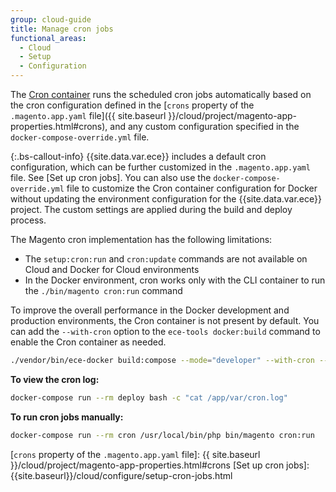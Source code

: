 ```yaml
---
group: cloud-guide
title: Manage cron jobs
functional_areas:
  - Cloud
  - Setup
  - Configuration
---
```


The [Cron container] runs the scheduled cron jobs automatically based on the cron configuration defined in the [`crons` property of the `.magento.app.yaml` file]({{ site.baseurl }}/cloud/project/magento-app-properties.html#crons), and any custom configuration specified in the `docker-compose-override.yml` file.

{:.bs-callout-info}
{{site.data.var.ece}} includes a default cron configuration, which can be further customized in the `.magento.app.yaml` file. See [Set up cron jobs]. You can also use the `docker-compose-override.yml` file to customize the Cron container configuration for Docker without updating the environment configuration for the {{site.data.var.ece}} project. The custom settings are applied during the build and deploy process.

The Magento cron implementation has the following limitations:

-  The `setup:cron:run` and `cron:update` commands are not available on Cloud and Docker for Cloud environments
-  In the Docker environment, cron works only with the CLI container to run the `./bin/magento cron:run` command

To improve the overall performance in the Docker development and production environments, the Cron container is not present by default. You can add the `--with-cron` option to the `ece-tools docker:build` command to enable the Cron container as needed.

```bash
./vendor/bin/ece-docker build:compose --mode="developer" --with-cron --sync-engine="mutagen"
```

**To view the cron log:**

```bash
docker-compose run --rm deploy bash -c "cat /app/var/cron.log"
```

**To run cron jobs manually:**

```bash
docker-compose run --rm cron /usr/local/bin/php bin/magento cron:run
```

[Cron container]: {{site.baseurl}}/cloud/docker/docker-containers-cli.html
[`crons` property of the `.magento.app.yaml` file]: {{ site.baseurl }}/cloud/project/magento-app-properties.html#crons
[Set up cron jobs]: {{site.baseurl}}/cloud/configure/setup-cron-jobs.html
